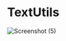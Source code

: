 # TextUtils
![Screenshot (5)](https://github.com/srisaigembali/TextUtils/assets/70004293/64c67892-15a4-4560-970c-33a1f0dc9ec6)
